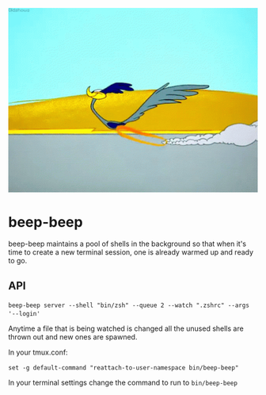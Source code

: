 <p align="center">
  <a href="https://github.com/npezza93/beep-beep">
    <img src="./.github/logo.gif" width="550">
  </a>
</p>

# beep-beep

beep-beep maintains a pool of shells in the background so that when it's time to
create a new terminal session, one is already warmed up and ready to go.

## API

`beep-beep server --shell "bin/zsh" --queue 2 --watch ".zshrc" --args '--login'`

Anytime a file that is being watched is changed all the unused shells are thrown
out and new ones are spawned.

In your tmux.conf:
```
set -g default-command "reattach-to-user-namespace bin/beep-beep"
```

In your terminal settings change the command to run to `bin/beep-beep`
